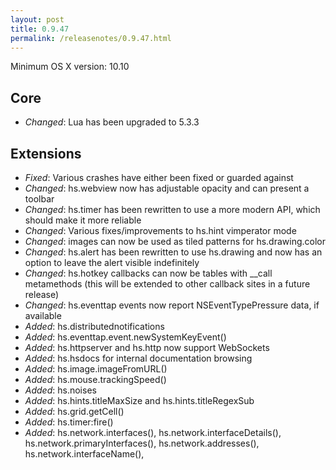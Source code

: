 ```yaml
---
layout: post
title: 0.9.47
permalink: /releasenotes/0.9.47.html
---
```


Minimum OS X version: 10.10

## Core
 * *Changed*: Lua has been upgraded to 5.3.3

## Extensions
 * *Fixed*: Various crashes have either been fixed or guarded against
 * *Changed*: hs.webview now has adjustable opacity and can present a toolbar
 * *Changed*: hs.timer has been rewritten to use a more modern API, which should make it more reliable
 * *Changed*: Various fixes/improvements to hs.hint vimperator mode
 * *Changed*: images can now be used as tiled patterns for hs.drawing.color
 * *Changed*: hs.alert has been rewritten to use hs.drawing and now has an option to leave the alert visible indefinitely
 * *Changed*: hs.hotkey callbacks can now be tables with \_\_call metamethods (this will be extended to other callback sites in a future release)
 * *Changed*: hs.eventtap events now report NSEventTypePressure data, if available
 * *Added*: hs.distributednotifications
 * *Added*: hs.eventtap.event.newSystemKeyEvent()
 * *Added*: hs.httpserver and hs.http now support WebSockets
 * *Added*: hs.hsdocs for internal documentation browsing
 * *Added*: hs.image.imageFromURL()
 * *Added*: hs.mouse.trackingSpeed()
 * *Added*: hs.noises
 * *Added*: hs.hints.titleMaxSize and hs.hints.titleRegexSub
 * *Added*: hs.grid.getCell()
 * *Added*: hs.timer:fire()
 * *Added*: hs.network.interfaces(), hs.network.interfaceDetails(), hs.network.primaryInterfaces(), hs.network.addresses(), hs.network.interfaceName(), 
